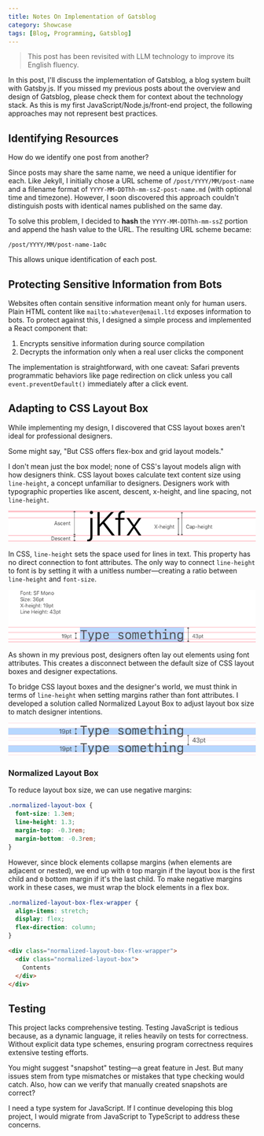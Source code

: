 ```yaml
---
title: Notes On Implementation of Gatsblog
category: Showcase
tags: [Blog, Programming, Gatsblog]
---
```


> This post has been revisited with LLM technology to improve its English
> fluency.

In this post, I'll discuss the implementation of Gatsblog, a blog system
built with Gatsby.js. If you missed my previous posts about the overview and
design of Gatsblog, please check them for context about the technology stack.
As this is my first JavaScript/Node.js/front-end project, the following
approaches may not represent best practices.

## Identifying Resources

How do we identify one post from another?

Since posts may share the same name, we need a unique identifier for each.
Like Jekyll, I initially chose a URL scheme of `/post/YYYY/MM/post-name` and
a filename format of `YYYY-MM-DDThh-mm-ssZ-post-name.md` (with optional time
and timezone). However, I soon discovered this approach couldn't distinguish
posts with identical names published on the same day.

To solve this problem, I decided to **hash** the `YYYY-MM-DDThh-mm-ssZ`
portion and append the hash value to the URL. The resulting URL scheme
became:

```
/post/YYYY/MM/post-name-1a0c
```

This allows unique identification of each post.

## Protecting Sensitive Information from Bots

Websites often contain sensitive information meant only for human users.
Plain HTML content like `mailto:whatever@email.ltd` exposes information to
bots. To protect against this, I designed a simple process and implemented
a React component that:

1. Encrypts sensitive information during source compilation
2. Decrypts the information only when a real user clicks the component

The implementation is straightforward, with one caveat: Safari prevents
programmatic behaviors like page redirection on click unless you call
`event.preventDefault()` immediately after a click event.

## Adapting to CSS Layout Box

While implementing my design, I discovered that CSS layout boxes aren't
ideal for professional designers.

Some might say, "But CSS offers flex-box and grid layout models."

I don't mean just the box model; none of CSS's layout models align with
how designers think. CSS layout boxes calculate text content size using
`line-height`, a concept unfamiliar to designers. Designers work with
typographic properties like ascent, descent, x-height, and line spacing,
not `line-height`.

![Typography Explained](typography-explained.png "Typography Explained")

In CSS, `line-height` sets the space used for lines in text. This property
has no direct connection to font attributes. The only way to connect
`line-height` to font is by setting it with a unitless number—creating a
ratio between `line-height` and `font-size`.

![Line Height Explained](./line-height-explained.png 'Line Height Explained')

As shown in my previous post, designers often lay out elements using font
attributes. This creates a disconnect between the default size of CSS layout
boxes and designer expectations.

To bridge CSS layout boxes and the designer's world, we must think in terms
of `line-height` when setting margins rather than font attributes. I developed
a solution called Normalized Layout Box to adjust layout box size to match
designer intentions.

![Normalized Layout Box](./normalized-layout-box.png 'Normalized Layout Box')

### Normalized Layout Box

To reduce layout box size, we can use negative margins:

```css
.normalized-layout-box {
  font-size: 1.3em;
  line-height: 1.3;
  margin-top: -0.3rem;
  margin-bottom: -0.3rem;
}
```

However, since block elements collapse margins (when elements are adjacent
or nested), we end up with `0` top margin if the layout box is the first
child and `0` bottom margin if it's the last child. To make negative margins
work in these cases, we must wrap the block elements in a flex box.

```css
.normalized-layout-box-flex-wrapper {
  align-items: stretch;
  display: flex;
  flex-direction: column;
}
```

```html
<div class="normalized-layout-box-flex-wrapper">
  <div class="normalized-layout-box">
    Contents
  </div>
</div>
```

## Testing

This project lacks comprehensive testing. Testing JavaScript is tedious because,
as a dynamic language, it relies heavily on tests for correctness. Without
explicit data type schemes, ensuring program correctness requires extensive
testing efforts.

You might suggest "snapshot" testing—a great feature in Jest. But many issues
stem from type mismatches or mistakes that type checking would catch. Also,
how can we verify that manually created snapshots are correct?

I need a type system for JavaScript. If I continue developing this blog project,
I would migrate from JavaScript to TypeScript to address these concerns.
